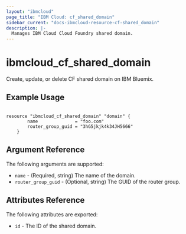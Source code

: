 ```yaml
---
layout: "ibmcloud"
page_title: "IBM Cloud: cf_shared_domain"
sidebar_current: "docs-ibmcloud-resource-cf-shared_domain"
description: |-
  Manages IBM Cloud Cloud Foundry shared domain.
---
```


# ibmcloud\_cf_shared_domain

Create, update, or delete CF shared domain on IBM Bluemix.

## Example Usage

```hcl
	
resource "ibmcloud_cf_shared_domain" "domain" {
		name              = "foo.com"
		router_group_guid = "3hG5jkjk4k34JH5666"
	}

```

## Argument Reference

The following arguments are supported:

* `name` - (Required, string) The name of the domain.
* `router_group_guid` - (Optional, string) The GUID of the router group.

## Attributes Reference

The following attributes are exported:

* `id` - The ID of the shared domain.


